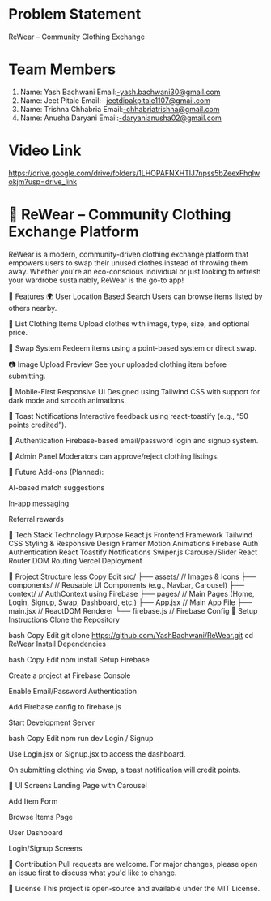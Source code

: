 
# Problem Statement 
ReWear – Community Clothing Exchange

# Team Members
1) Name: Yash Bachwani
   Email:-yash.bachwani30@gmail.com
2) Name: Jeet Pitale
   Email:- jeetdipakpitale1107@gmail.com
3) Name: Trishna Chhabria
   Email:-chhabriatrishna@gmail.com
4) Name: Anusha Daryani
   Email:-daryanianusha02@gmail.com

# Video Link
https://drive.google.com/drive/folders/1LHOPAFNXHTlJ7npss5bZeexFhqIwokjm?usp=drive_link
   
# 🧥 ReWear – Community Clothing Exchange Platform
ReWear is a modern, community-driven clothing exchange platform that empowers users to swap their unused clothes instead of throwing them away. Whether you're an eco-conscious individual or just looking to refresh your wardrobe sustainably, ReWear is the go-to app!

📌 Features
🌍 User Location Based Search
Users can browse items listed by others nearby.

👕 List Clothing Items
Upload clothes with image, type, size, and optional price.

🔁 Swap System
Redeem items using a point-based system or direct swap.

📷 Image Upload Preview
See your uploaded clothing item before submitting.

📱 Mobile-First Responsive UI
Designed using Tailwind CSS with support for dark mode and smooth animations.

🎉 Toast Notifications
Interactive feedback using react-toastify (e.g., “50 points credited”).

🔐 Authentication
Firebase-based email/password login and signup system.

🧾 Admin Panel
Moderators can approve/reject clothing listings.

🔧 Future Add-ons (Planned):

AI-based match suggestions

In-app messaging

Referral rewards

🚀 Tech Stack
Technology	Purpose
React.js	Frontend Framework
Tailwind CSS	Styling & Responsive Design
Framer Motion	Animations
Firebase Auth	Authentication
React Toastify	Notifications
Swiper.js	Carousel/Slider
React Router DOM	Routing
Vercel	Deployment

📂 Project Structure
less
Copy
Edit
src/
├── assets/              // Images & Icons
├── components/          // Reusable UI Components (e.g., Navbar, Carousel)
├── context/             // AuthContext using Firebase
├── pages/               // Main Pages (Home, Login, Signup, Swap, Dashboard, etc.)
├── App.jsx              // Main App File
├── main.jsx             // ReactDOM Renderer
└── firebase.js          // Firebase Config
🔧 Setup Instructions
Clone the Repository

bash
Copy
Edit
git clone https://github.com/YashBachwani/ReWear.git
cd ReWear
Install Dependencies

bash
Copy
Edit
npm install
Setup Firebase

Create a project at Firebase Console

Enable Email/Password Authentication

Add Firebase config to firebase.js

Start Development Server

bash
Copy
Edit
npm run dev
Login / Signup

Use Login.jsx or Signup.jsx to access the dashboard.

On submitting clothing via Swap, a toast notification will credit points.

📸 UI Screens
Landing Page with Carousel

Add Item Form

Browse Items Page

User Dashboard

Login/Signup Screens

🤝 Contribution
Pull requests are welcome. For major changes, please open an issue first to discuss what you'd like to change.

📄 License
This project is open-source and available under the MIT License.
